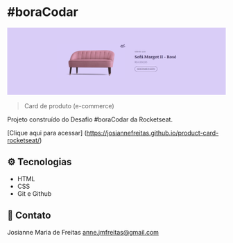 # #boraCodar

![preview](./.github/preview.png)

> Card de produto (e-commerce)

Projeto construído do Desafio #boraCodar da Rocketseat.

[Clique aqui para acessar] (https://josiannefreitas.github.io/product-card-rocketseat/)

## ⚙ Tecnologias

- HTML
- CSS
- Git e Github

## 📧 Contato

Josianne Maria de Freitas
anne.jmfreitas@gmail.com